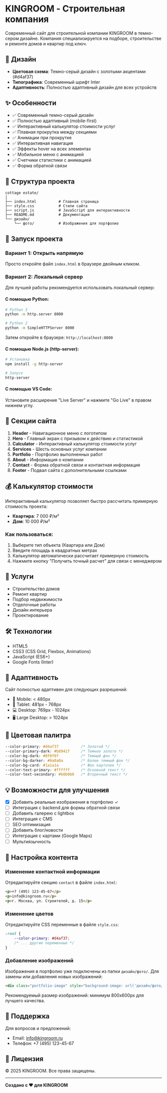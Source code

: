 # KINGROOM - Строительная компания

Современный сайт для строительной компании KINGROOM в темно-сером дизайне. Компания специализируется на подборе, строительстве и ремонте домов и квартир под ключ.

## 🎨 Дизайн

- **Цветовая схема**: Темно-серый дизайн с золотыми акцентами (#d4af37)
- **Типографика**: Современный шрифт Inter
- **Адаптивность**: Полностью адаптивный дизайн для всех устройств

## ✨ Особенности

- ✅ Современный темно-серый дизайн
- ✅ Полностью адаптивный (mobile-first)
- ✅ Интерактивный калькулятор стоимости услуг
- ✅ Плавная прокрутка между секциями
- ✅ Анимации при прокрутке
- ✅ Интерактивная навигация
- ✅ Эффекты hover на всех элементах
- ✅ Мобильное меню с анимацией
- ✅ Счетчики статистики с анимацией
- ✅ Форма обратной связи

## 📁 Структура проекта

```
cottage estate/
│
├── index.html          # Главная страница
├── style.css           # Стили сайта
├── script.js           # JavaScript для интерактивности
├── README.md           # Документация
└── дизайн/
    └── фото/           # Изображения для портфолио
```

## 🚀 Запуск проекта

### Вариант 1: Открыть напрямую

Просто откройте файл `index.html` в браузере двойным кликом.

### Вариант 2: Локальный сервер

Для лучшей работы рекомендуется использовать локальный сервер:

#### С помощью Python:

```bash
# Python 3
python -m http.server 8000

# Python 2
python -m SimpleHTTPServer 8000
```

Затем откройте в браузере: `http://localhost:8000`

#### С помощью Node.js (http-server):

```bash
# Установка
npm install -g http-server

# Запуск
http-server
```

#### С помощью VS Code:

Установите расширение "Live Server" и нажмите "Go Live" в правом нижнем углу.

## 📄 Секции сайта

1. **Header** - Навигационное меню с логотипом
2. **Hero** - Главный экран с призывом к действию и статистикой
3. **Calculator** - Интерактивный калькулятор стоимости услуг
4. **Services** - Шесть основных услуг компании
5. **Portfolio** - Портфолио выполненных работ
6. **About** - Информация о компании
7. **Contact** - Форма обратной связи и контактная информация
8. **Footer** - Подвал сайта с дополнительными ссылками

## 💰 Калькулятор стоимости

Интерактивный калькулятор позволяет быстро рассчитать примерную стоимость проекта:

- **Квартира**: 7 000 ₽/м²
- **Дом**: 10 000 ₽/м²

### Как пользоваться:

1. Выберите тип объекта (Квартира или Дом)
2. Введите площадь в квадратных метрах
3. Калькулятор автоматически рассчитает примерную стоимость
4. Нажмите кнопку "Получить точный расчет" для связи с менеджером

## 🎯 Услуги

- Строительство домов
- Ремонт квартир
- Подбор недвижимости
- Отделочные работы
- Дизайн интерьера
- Проектирование

## 🛠 Технологии

- HTML5
- CSS3 (CSS Grid, Flexbox, Animations)
- JavaScript (ES6+)
- Google Fonts (Inter)

## 📱 Адаптивность

Сайт полностью адаптивен для следующих разрешений:

- 📱 Mobile: < 480px
- 📱 Tablet: 481px - 768px
- 💻 Desktop: 769px - 1024px
- 🖥 Large Desktop: > 1024px

## 🎨 Цветовая палитра

```css
--color-primary: #d4af37          /* Золотой */
--color-primary-dark: #b8941f     /* Темное золото */
--color-bg-dark: #0f0f0f          /* Темный фон */
--color-bg-darker: #0a0a0a        /* Более темный фон */
--color-bg-card: #1a1a1a          /* Фон карточек */
--color-text-primary: #ffffff     /* Основной текст */
--color-text-secondary: #b0b0b0   /* Вторичный текст */
```

## 💡 Возможности для улучшения

- [x] Добавить реальные изображения в портфолио ✓
- [ ] Интеграция с backend для формы обратной связи
- [ ] Добавить галерею с lightbox
- [ ] Интеграция с CMS
- [ ] SEO оптимизация
- [ ] Добавить блог/новости
- [ ] Интеграция с картами (Google Maps)
- [ ] Мультиязычность

## 📝 Настройка контента

### Изменение контактной информации

Отредактируйте секцию `contact` в файле `index.html`:

```html
<p>+7 (495) 123-45-67</p>
<p>info@kingroom.ru</p>
<p>г. Москва, ул. Строителей, д. 15</p>
```

### Изменение цветов

Отредактируйте CSS переменные в файле `style.css`:

```css
:root {
    --color-primary: #d4af37;
    /* ... другие переменные */
}
```

### Добавление изображений

Изображения в портфолио уже подключены из папки `дизайн/фото/`. Для замены или добавления новых изображений:

```html
<div class="portfolio-image" style="background-image: url('дизайн/фото/your-image.jpg');">
```

Рекомендуемый размер изображений: минимум 800x600px для лучшего качества.

## 🤝 Поддержка

Для вопросов и предложений:
- Email: info@kingroom.ru
- Телефон: +7 (495) 123-45-67

## 📄 Лицензия

© 2025 KINGROOM. Все права защищены.

---

**Создано с ❤️ для KINGROOM**

